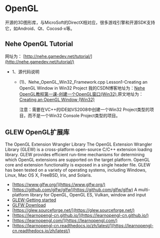 # OpenGL
  开源的3D图形库，与MicroSoft的DirectX相对应，很多游戏引擎和开源SDK支持它，如Android、Qt、Cocosd-x等。


## Nehe OpenGL Tutorial

网址为： [http://nehe.gamedev.net/tutorial/](http://nehe.gamedev.net/tutorial/)

* 1、源代码说明
  * (1)、Nehe_OpenGL_Win32_Framework.cpp
      Lesson1-Creating an OpenGL Window in Win32 Project
我的CSDN博客地址为：[Nehe OpenGL教程第一课-创建一个OpenGL窗口(Win32)](http://blog.csdn.net/ccf19881030/article/details/18080809),原文地址为：[Creating an OpenGL Window (Win32)](http://nehe.gamedev.net/tutorial/creating_an_opengl_window_%28win32%29/13001)

      注意：需要在VC++的IDE如VS2008中创建一个Win32 Project类型的项目，而不是一个Win32 Console Project类型的项目。


## GLEW OpenGL扩展库
The OpenGL Extension Wrangler Library
The OpenGL Extension Wrangler Library (GLEW) is a cross-platform open-source C/C++ extension loading library. GLEW provides efficient run-time mechanisms for determining which OpenGL extensions are supported on the target platform. OpenGL core and extension functionality is exposed in a single header file. GLEW has been tested on a variety of operating systems, including Windows, Linux, Mac OS X, FreeBSD, Irix, and Solaris.
- [https://www.glfw.org/](https://www.glfw.org/)
- [https://github.com/glfw/glfw](https://github.com/glfw/glfw)
A multi-platform library for OpenGL, OpenGL ES, Vulkan, window and input
- [GLEW-Getting started](https://www.glfw.org/docs/3.3/quick.html)
- [GLFW Download](https://www.glfw.org/download)
- [https://glew.sourceforge.net/](https://glew.sourceforge.net/)
- [https://learnopengl-cn.github.io/](https://learnopengl-cn.github.io/)
- [https://learnopengl.com/](https://learnopengl.com/)
- [https://learnopengl-cn.readthedocs.io/zh/latest/](https://learnopengl-cn.readthedocs.io/zh/latest/)
